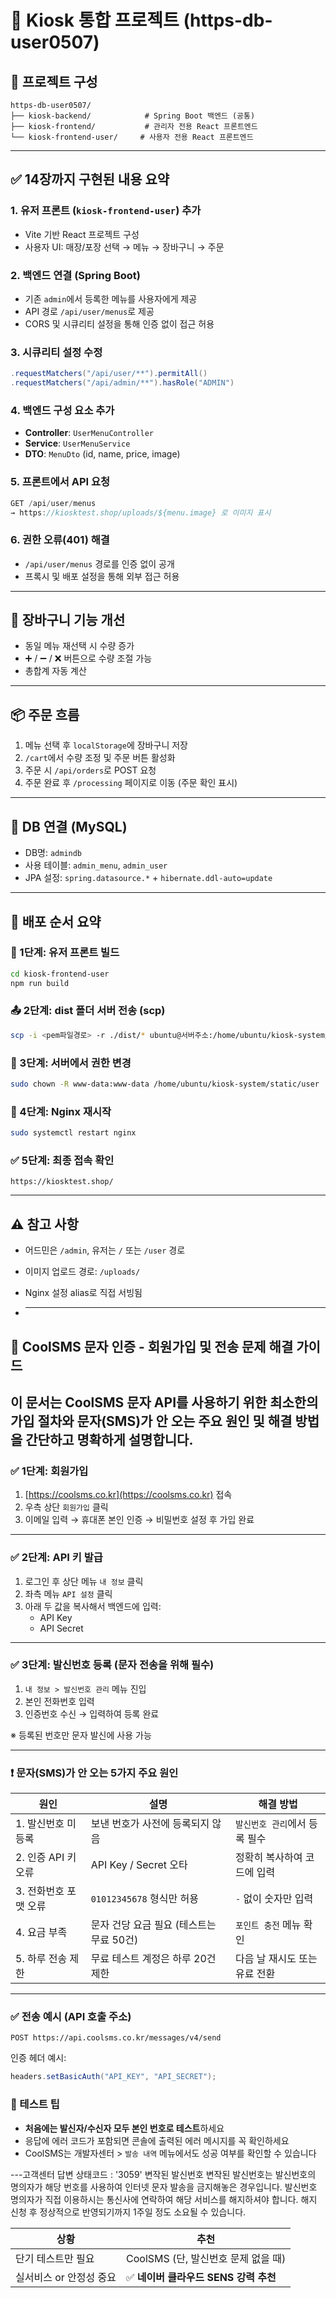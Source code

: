 # 🧾 Kiosk 통합 프로젝트 (https-db-user0507)

## 📁 프로젝트 구성

```
https-db-user0507/
├── kiosk-backend/            # Spring Boot 백엔드 (공통)
├── kiosk-frontend/           # 관리자 전용 React 프론트엔드
└── kiosk-frontend-user/     # 사용자 전용 React 프론트엔드
```

---

## ✅ 14장까지 구현된 내용 요약

### 1. 유저 프론트 (`kiosk-frontend-user`) 추가

* Vite 기반 React 프로젝트 구성
* 사용자 UI: 매장/포장 선택 → 메뉴 → 장바구니 → 주문

### 2. 백엔드 연결 (Spring Boot)

* 기존 `admin`에서 등록한 메뉴를 사용자에게 제공
* API 경로 `/api/user/menus`로 제공
* CORS 및 시큐리티 설정을 통해 인증 없이 접근 허용

### 3. 시큐리티 설정 수정

```java
.requestMatchers("/api/user/**").permitAll()
.requestMatchers("/api/admin/**").hasRole("ADMIN")
```

### 4. 백엔드 구성 요소 추가

* **Controller**: `UserMenuController`
* **Service**: `UserMenuService`
* **DTO**: `MenuDto` (id, name, price, image)

### 5. 프론트에서 API 요청

```js
GET /api/user/menus
→ https://kiosktest.shop/uploads/${menu.image} 로 이미지 표시
```

### 6. 권한 오류(401) 해결

* `/api/user/menus` 경로를 인증 없이 공개
* 프록시 및 배포 설정을 통해 외부 접근 허용

---

## 🛒 장바구니 기능 개선

* 동일 메뉴 재선택 시 수량 증가
* ➕ / ➖ / ❌ 버튼으로 수량 조절 가능
* 총합계 자동 계산

---

## 📦 주문 흐름

1. 메뉴 선택 후 `localStorage`에 장바구니 저장
2. `/cart`에서 수량 조정 및 주문 버튼 활성화
3. 주문 시 `/api/orders`로 POST 요청
4. 주문 완료 후 `/processing` 페이지로 이동 (주문 확인 표시)

---

## 🧩 DB 연결 (MySQL)

* DB명: `admindb`
* 사용 테이블: `admin_menu`, `admin_user`
* JPA 설정: `spring.datasource.*` + `hibernate.ddl-auto=update`

---

## 🚀 배포 순서 요약

### 📁 1단계: 유저 프론트 빌드

```bash
cd kiosk-frontend-user
npm run build
```

### 📤 2단계: dist 폴더 서버 전송 (scp)

```bash
scp -i <pem파일경로> -r ./dist/* ubuntu@서버주소:/home/ubuntu/kiosk-system/static/user/
```

### 🔑 3단계: 서버에서 권한 변경

```bash
sudo chown -R www-data:www-data /home/ubuntu/kiosk-system/static/user
```

### 🔁 4단계: Nginx 재시작

```bash
sudo systemctl restart nginx
```

### ✅ 5단계: 최종 접속 확인

```
https://kiosktest.shop/
```

---

## ⚠️ 참고 사항

* 어드민은 `/admin`, 유저는 `/` 또는 `/user` 경로
* 이미지 업로드 경로: `/uploads/`
* Nginx 설정 alias로 직접 서빙됨

* ---
## 📱 CoolSMS 문자 인증 - 회원가입 및 전송 문제 해결 가이드

이 문서는 **CoolSMS 문자 API를 사용하기 위한 최소한의 가입 절차**와
**문자(SMS)가 안 오는 주요 원인 및 해결 방법**을 간단하고 명확하게 설명합니다.
---

### ✅ 1단계: 회원가입

1. [https://coolsms.co.kr](https://coolsms.co.kr) 접속
2. 우측 상단 `회원가입` 클릭
3. 이메일 입력 → 휴대폰 본인 인증 → 비밀번호 설정 후 가입 완료

---

### ✅ 2단계: API 키 발급

1. 로그인 후 상단 메뉴 `내 정보` 클릭
2. 좌측 메뉴 `API 설정` 클릭
3. 아래 두 값을 복사해서 백엔드에 입력:
   - API Key
   - API Secret

---

### ✅ 3단계: 발신번호 등록 (문자 전송을 위해 필수)

1. `내 정보 > 발신번호 관리` 메뉴 진입
2. 본인 전화번호 입력
3. 인증번호 수신 → 입력하여 등록 완료

※ 등록된 번호만 문자 발신에 사용 가능

---

### ❗ 문자(SMS)가 안 오는 5가지 주요 원인

| 원인                  | 설명                                     | 해결 방법                     |
| --------------------- | ---------------------------------------- | ----------------------------- |
| 1. 발신번호 미등록    | 보낸 번호가 사전에 등록되지 않음         | `발신번호 관리`에서 등록 필수 |
| 2. 인증 API 키 오류   | API Key / Secret 오타                    | 정확히 복사하여 코드에 입력   |
| 3. 전화번호 포맷 오류 | `01012345678` 형식만 허용                | `-` 없이 숫자만 입력          |
| 4. 요금 부족          | 문자 건당 요금 필요 (테스트는 무료 50건) | `포인트 충전` 메뉴 확인       |
| 5. 하루 전송 제한     | 무료 테스트 계정은 하루 20건 제한        | 다음 날 재시도 또는 유료 전환 |

---

### ✅ 전송 예시 (API 호출 주소)

```http
POST https://api.coolsms.co.kr/messages/v4/send
```

인증 헤더 예시:

```java
headers.setBasicAuth("API_KEY", "API_SECRET");
```


### 📌 테스트 팁

- **처음에는 발신자/수신자 모두 본인 번호로 테스트**하세요
- 응답에 에러 코드가 포함되면 콘솔에 출력된 에러 메시지를 꼭 확인하세요
- CoolSMS는 개발자센터 > `발송 내역` 메뉴에서도 성공 여부를 확인할 수 있습니다

---고객센터 답변
상태코드 : '3059' 변작된 발신번호
변작된 발신번호는 발신번호의 명의자가 해당 번호를 사용하여 인터넷 문자 발송을 금지해놓은 경우입니다.
발신번호 명의자가 직접 이용하시는 통신사에 연락하여 해당 서비스를 해지하셔야 합니다.
해지 신청 후 정상적으로 반영되기까지 1주일 정도 소요될 수 있습니다.

| 상황                   | 추천                        |
| --------------        | ------------------------- |
| 단기 테스트만 필요     | CoolSMS (단, 발신번호 문제 없을 때) |
| 실서비스 or 안정성 중요 | ✅ **네이버 클라우드 SENS 강력 추천** |



